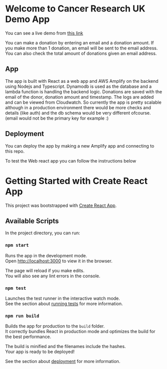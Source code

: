 # Welcome to Cancer Research UK Demo App

You can see a live demo from [this link](https://master.d2iajqb0qmrxwq.amplifyapp.com/)

You can make a donation by entering an email and a donation amount.
If you make more than 1 donation, an email will be sent to the email address.
You can also check the total amount of donations given an email address.

## App
The app is built with React as a web app and AWS Amplify on the backend using Nodejs and Typescript.
Dynamodb is used as the database and a lambda function is handling the backend logic.
Donations are saved with the email of the donor, donation amount and timestamp.
The logs are added and can be viewed from Cloudwatch.
So currently the app is pretty scalable although in a production environment there would be more checks and details (like auth) and the db schema would be very different ofcourse. (email would not be the primary key for example :)

## Deployment
You can deploy the app by making a new Amplify app and connecting to this repo.

To test the Web react app you can follow the instructions below

# Getting Started with Create React App

This project was bootstrapped with [Create React App](https://github.com/facebook/create-react-app).

## Available Scripts

In the project directory, you can run:

### `npm start`

Runs the app in the development mode.\
Open [http://localhost:3000](http://localhost:3000) to view it in the browser.

The page will reload if you make edits.\
You will also see any lint errors in the console.

### `npm test`

Launches the test runner in the interactive watch mode.\
See the section about [running tests](https://facebook.github.io/create-react-app/docs/running-tests) for more information.

### `npm run build`

Builds the app for production to the `build` folder.\
It correctly bundles React in production mode and optimizes the build for the best performance.

The build is minified and the filenames include the hashes.\
Your app is ready to be deployed!

See the section about [deployment](https://facebook.github.io/create-react-app/docs/deployment) for more information.
